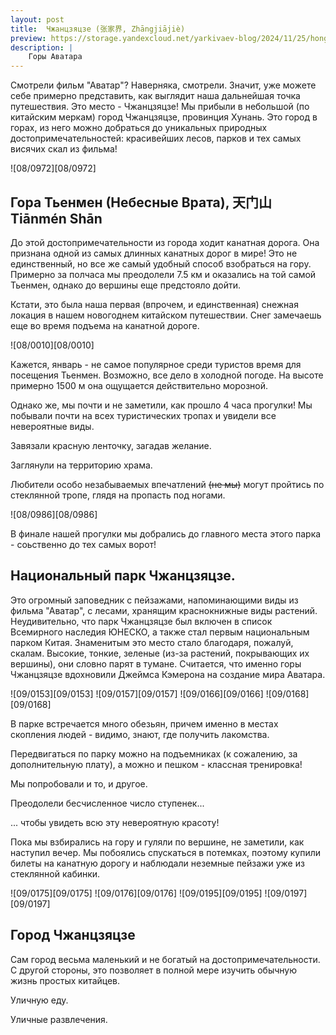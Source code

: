 ```yaml
---
layout: post
title:  Чжанцзяцзе (张家界, Zhāngjiājiè)
preview: https://storage.yandexcloud.net/yarkivaev-blog/2024/11/25/hong_kong_metro.jpg
description: |
    Горы Аватара
---
```



Смотрели фильм "Аватар"? Наверняка, смотрели. Значит, уже можете себе примерно представить, как выглядит наша дальнейшая точка путешествия. Это место - Чжанцзяцзе! Мы прибыли в небольшой (по китайским меркам) город Чжанцзяцзе, провинция Хунань. Это город в горах, из него можно добраться до уникальных природных достопримечательностей: красивейших лесов, парков и тех самых висячих скал из фильма! 

![08/0972][08/0972]

## Гора Тьенмен (Небесные Врата), 天门山 Tiānmén Shān
До этой достопримечательности из города ходит канатная дорога. Она признана одной из самых длинных канатных дорог в мире! Это не единственный, но все же самый удобный способ взобраться на гору. Примерно за полчаса мы преодолели 7.5 км и оказались на той самой Тьенмен, однако до вершины еще предстояло дойти. 

Кстати, это была наша первая (впрочем, и единственная) снежная локация в нашем новогоднем китайском путешествии. Снег замечаешь еще во время подъема на канатной дороге. 

![08/0010][08/0010]

Кажется, январь - не самое популярное среди туристов время для посещения Тьенмен. Возможно, все дело в холодной погоде. На высоте примерно 1500 м она ощущается действительно морозной.


Однако же, мы почти и не заметили, как прошло 4 часа прогулки! Мы побывали почти на всех туристических тропах и увидели все невероятные виды. 

Завязали красную ленточку, загадав желание.

Заглянули на территорию храма.

Любители особо незабываемых впечатлений ~~(не мы)~~ могут пройтись по стеклянной тропе, глядя на пропасть под ногами.

![08/0986][08/0986]

В финале нашей прогулки мы добрались до главного места этого парка - соьственно до тех самых ворот!




## Национальный парк Чжанцзяцзе.

Это огромный заповедник с пейзажами, напоминающими виды из фильма "Аватар", с лесами, хранящим краснокнижные виды растений. Неудивительно, что парк Чжанцзяцзе был включен в список Всемирного наследия ЮНЕСКО, а также стал первым национальным парком Китая.  Знаменитым это место стало благодаря, пожалуй, скалам. Высокие, тонкие, зеленые (из-за растений, покрывающих их вершины), они словно парят в тумане. Считается, что именно горы Чжанцзяцзе вдохновили Джеймса Кэмерона на создание мира Аватара.

![09/0153][09/0153]
![09/0157][09/0157]
![09/0166][09/0166]
![09/0168][09/0168]

В парке встречается много обезьян, причем именно в местах скопления людей - видимо, знают, где получить лакомства.

Передвигаться по парку можно на подъемниках (к сожалению, за дополнительную плату), а можно и пешком - классная тренировка! 

Мы попробовали и то, и другое.

Преодолели бесчисленное число ступенек...

... чтобы увидеть всю эту невероятную красоту!

Пока мы взбирались на гору и гуляли по вершине, не заметили, как наступил вечер. Мы побоялись спускаться в потемках, поэтому купили билеты на канатную дорогу и наблюдали неземные пейзажи уже из стеклянной кабинки.

![09/0175][09/0175]
![09/0176][09/0176]
![09/0195][09/0195]
![09/0197][09/0197]

## Город Чжанцзяцзе

Сам город весьма маленький и не богатый на достопримечательности. С другой стороны, это позволяет в полной мере изучить обычную жизнь простых китайцев.

Уличную еду.

Уличные развлечения.

